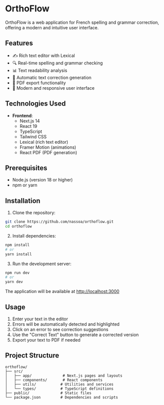 # OrthoFlow

OrthoFlow is a web application for French spelling and grammar correction, offering a modern and intuitive user interface.

## Features

- ✍️ Rich text editor with Lexical
- 🔍 Real-time spelling and grammar checking
- 📊 Text readability analysis
- 📝 Automatic text correction generation
- 📄 PDF export functionality
- 🎨 Modern and responsive user interface

## Technologies Used

- **Frontend**:
  - Next.js 14
  - React 19
  - TypeScript
  - Tailwind CSS
  - Lexical (rich text editor)
  - Framer Motion (animations)
  - React PDF (PDF generation)

## Prerequisites

- Node.js (version 18 or higher)
- npm or yarn

## Installation

1. Clone the repository:

```bash
git clone https://github.com/nassoa/orthoflow.git
cd orthoflow
```

2. Install dependencies:

```bash
npm install
# or
yarn install
```

3. Run the development server:

```bash
npm run dev
# or
yarn dev
```

The application will be available at [http://localhost:3000](http://localhost:3000)

## Usage

1. Enter your text in the editor
2. Errors will be automatically detected and highlighted
3. Click on an error to see correction suggestions
4. Use the "Correct Text" button to generate a corrected version
5. Export your text to PDF if needed

## Project Structure

```
orthoflow/
├── src/
│   ├── app/              # Next.js pages and layouts
│   ├── components/       # React components
│   ├── utils/           # Utilities and services
│   └── types/           # TypeScript definitions
├── public/              # Static files
└── package.json         # Dependencies and scripts
```
